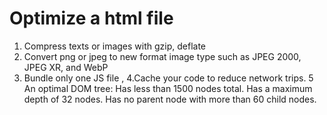 # Optimize a html file
1. Compress texts or images with gzip, deflate
2. Convert png or jpeg to new format image type such as  JPEG 2000, JPEG XR, and WebP
3. Bundle only one JS file ,
4.Cache your code to reduce network trips.
5 An optimal DOM tree:
  Has less than 1500 nodes total.
  Has a maximum depth of 32 nodes.
  Has no parent node with more than 60 child nodes.
